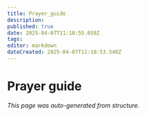 ```yaml
---
title: Prayer_guide
description: 
published: true
date: 2025-04-07T11:10:55.658Z
tags: 
editor: markdown
dateCreated: 2025-04-07T11:10:53.540Z
---
```


# Prayer guide

*This page was auto-generated from structure.*